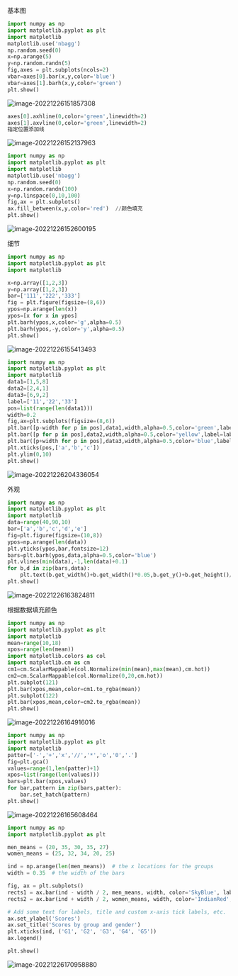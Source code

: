 基本图

```python
import numpy as np
import matplotlib.pyplot as plt
import matplotlib
matplotlib.use('nbagg')
np.random.seed(0)
x=np.arange(5)
y=np.random.randn(5)
fig,axes = plt.subplots(ncols=2)
vbar=axes[0].bar(x,y,color='blue')
vbar=axes[1].barh(x,y,color='green')
plt.show()
```

![image-20221226151857308](C:\Users\wywzxx\AppData\Roaming\Typora\typora-user-images\image-20221226151857308.png)

```python
axes[0].axhline(0,color='green',linewidth=2)
axes[1].axvline(0,color='green',linewidth=2)
指定位置添加线
```

![image-20221226152137963](C:\Users\wywzxx\AppData\Roaming\Typora\typora-user-images\image-20221226152137963.png)

```python
import numpy as np
import matplotlib.pyplot as plt
import matplotlib
matplotlib.use('nbagg')
np.random.seed(0)
x=np.random.randn(100)
y=np.linspace(0,10,100)
fig,ax = plt.subplots()
ax.fill_between(x,y,color='red')  //颜色填充
plt.show()
```

![image-20221226152600195](C:\Users\wywzxx\AppData\Roaming\Typora\typora-user-images\image-20221226152600195.png)

细节

```python
import numpy as np
import matplotlib.pyplot as plt
import matplotlib

x=np.array([1,2,3])
y=np.array([1,2,3])
bar=['111','222','333']
fig = plt.figure(figsize=(8,6))
ypos=np.arange(len(x))
ypos=[x for x in ypos]
plt.barh(ypos,x,color='g',alpha=0.5)
plt.barh(ypos,-y,color='y',alpha=0.5)
plt.show()
```

![image-20221226155413493](C:\Users\wywzxx\AppData\Roaming\Typora\typora-user-images\image-20221226155413493.png)

```python
import numpy as np
import matplotlib.pyplot as plt
import matplotlib
data1=[1,5,8]
data2=[2,4,1]
data3=[6,9,2]
label=['11','22','33']
pos=list(range(len(data1)))
width=0.2
fig,ax=plt.subplots(figsize=(8,6))
plt.bar([p-width for p in pos],data1,width,alpha=0.5,color='green',label=label[0])
plt.bar([p for p in pos],data2,width,alpha=0.5,color='yellow',label=label[1])
plt.bar([p+width for p in pos],data3,width,alpha=0.5,color='blue',label=label[2])
plt.xticks(pos,['a','b','c'])
plt.ylim(0,10)
plt.show()
```

![image-20221226204336054](C:\Users\wywzxx\AppData\Roaming\Typora\typora-user-images\image-20221226204336054.png)

外观

```python
import numpy as np
import matplotlib.pyplot as plt
import matplotlib
data=range(40,90,10)
bar=['a','b','c','d','e']
fig=plt.figure(figsize=(10,8))
ypos=np.arange(len(data))
plt.yticks(ypos,bar,fontsize=12)
bars=plt.barh(ypos,data,alpha=0.5,color='blue')
plt.vlines(min(data),-1,len(data)+0.1)
for b,d in zip(bars,data):
    plt.text(b.get_width()+b.get_width()*0.05,b.get_y()+b.get_height()/2,'{0:.2%}'.format(d/min(data)))
plt.show()
```

![image-20221226163824811](C:\Users\wywzxx\AppData\Roaming\Typora\typora-user-images\image-20221226163824811.png)

根据数据填充颜色

```python
import numpy as np
import matplotlib.pyplot as plt
import matplotlib
mean=range(10,18)
xpos=range(len(mean))
import matplotlib.colors as col
import matplotlib.cm as cm
cm1=cm.ScalarMappable(col.Normalize(min(mean),max(mean),cm.hot))
cm2=cm.ScalarMappable(col.Normalize(0,20,cm.hot))
plt.subplot(121)
plt.bar(xpos,mean,color=cm1.to_rgba(mean))
plt.subplot(122)
plt.bar(xpos,mean,color=cm2.to_rgba(mean))
plt.show()
```

![image-20221226164916016](C:\Users\wywzxx\AppData\Roaming\Typora\typora-user-images\image-20221226164916016.png)

```python
import numpy as np
import matplotlib.pyplot as plt
import matplotlib
patter=['-','+','x','//','*','o','0','.']
fig=plt.gca()
values=range(1,len(patter)+1)
xpos=list(range(len(values)))
bars=plt.bar(xpos,values)
for bar,pattern in zip(bars,patter):
    bar.set_hatch(pattern)
plt.show()
```

![image-20221226165608464](C:\Users\wywzxx\AppData\Roaming\Typora\typora-user-images\image-20221226165608464.png)

```python
import numpy as np
import matplotlib.pyplot as plt

men_means = (20, 35, 30, 35, 27)
women_means = (25, 32, 34, 20, 25)

ind = np.arange(len(men_means))  # the x locations for the groups
width = 0.35  # the width of the bars

fig, ax = plt.subplots()
rects1 = ax.bar(ind - width / 2, men_means, width, color='SkyBlue', label='Men')
rects2 = ax.bar(ind + width / 2, women_means, width, color='IndianRed', label='Women')

# Add some text for labels, title and custom x-axis tick labels, etc.
ax.set_ylabel('Scores')
ax.set_title('Scores by group and gender')
plt.xticks(ind, ('G1', 'G2', 'G3', 'G4', 'G5'))
ax.legend()

plt.show()
```

![image-20221226170958880](C:\Users\wywzxx\AppData\Roaming\Typora\typora-user-images\image-20221226170958880.png)